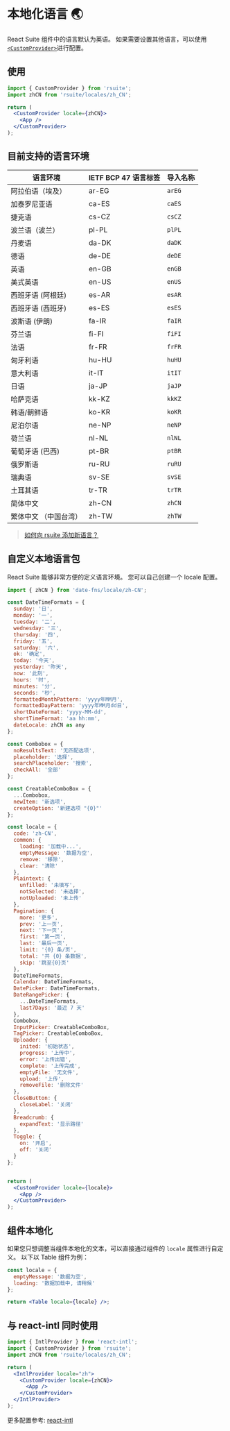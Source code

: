 # 本地化语言 🌏

React Suite 组件中的语言默认为英语。 如果需要设置其他语言，可以使用 [`<CustomProvider>`](/zh/components/custom-provider/)进行配置。

## 使用

```jsx
import { CustomProvider } from 'rsuite';
import zhCN from 'rsuite/locales/zh_CN';

return (
  <CustomProvider locale={zhCN}>
    <App />
  </CustomProvider>
);
```

<!--{include:`example.md`}-->

## 目前支持的语言环境

| 语言环境              | IETF BCP 47 语言标签 | 导入名称 |
| --------------------- | -------------------- | -------- |
| 阿拉伯语（埃及）      | ar-EG                | `arEG`   |
| 加泰罗尼亚语          | ca-ES                | `caES`   |
| 捷克语                | cs-CZ                | `csCZ`   |
| 波兰语（波兰）         | pl-PL                | `plPL` |
| 丹麦语                | da-DK                | `daDK`   |
| 德语                  | de-DE                | `deDE`   |
| 英语                  | en-GB                | `enGB`   |
| 美式英语              | en-US                | `enUS`   |
| 西班牙语 (阿根廷)     | es-AR                | `esAR`   |
| 西班牙语 (西班牙)     | es-ES                | `esES`   |
| 波斯语 (伊朗)         | fa-IR                | `faIR`   |
| 芬兰语                | fi-FI                | `fiFI`   |
| 法语                  | fr-FR                | `frFR`   |
| 匈牙利语              | hu-HU                | `huHU`   |
| 意大利语              | it-IT                | `itIT`   |
| 日语                  | ja-JP                | `jaJP`   |
| 哈萨克语              | kk-KZ                | `kkKZ`   |
| 韩语/朝鲜语           | ko-KR                | `koKR`   |
| 尼泊尔语              | ne-NP                | `neNP`   |
| 荷兰语                | nl-NL                | `nlNL`   |
| 葡萄牙语 (巴西)       | pt-BR                | `ptBR`   |
| 俄罗斯语              | ru-RU                | `ruRU`   |
| 瑞典语                | sv-SE                | `svSE`   |
| 土耳其语              | tr-TR                | `trTR`   |
| 简体中文              | zh-CN                | `zhCN`   |
| 繁体中文 （中国台湾） | zh-TW                | `zhTW`   |

> [如何向 rsuite 添加新语言？](https://github.com/rsuite/rsuite/discussions/2927)

## 自定义本地语言包

React Suite 能够非常方便的定义语言环境。 您可以自己创建一个 locale 配置。

```jsx
import { zhCN } from 'date-fns/locale/zh-CN';

const DateTimeFormats = {
  sunday: '日',
  monday: '一',
  tuesday: '二',
  wednesday: '三',
  thursday: '四',
  friday: '五',
  saturday: '六',
  ok: '确定',
  today: '今天',
  yesterday: '昨天',
  now: '此刻',
  hours: '时',
  minutes: '分',
  seconds: '秒',
  formattedMonthPattern: 'yyyy年MM月',
  formattedDayPattern: 'yyyy年MM月dd日',
  shortDateFormat: 'yyyy-MM-dd',
  shortTimeFormat: 'aa hh:mm',
  dateLocale: zhCN as any
};

const Combobox = {
  noResultsText: '无匹配选项',
  placeholder: '选择',
  searchPlaceholder: '搜索',
  checkAll: '全部'
};

const CreatableComboBox = {
  ...Combobox,
  newItem: '新选项',
  createOption: '新建选项 "{0}"'
};

const locale = {
  code: 'zh-CN',
  common: {
    loading: '加载中...',
    emptyMessage: '数据为空',
    remove: '移除',
    clear: '清除'
  },
  Plaintext: {
    unfilled: '未填写',
    notSelected: '未选择',
    notUploaded: '未上传'
  },
  Pagination: {
    more: '更多',
    prev: '上一页',
    next: '下一页',
    first: '第一页',
    last: '最后一页',
    limit: '{0} 条/页',
    total: '共 {0} 条数据',
    skip: '跳至{0}页'
  },
  DateTimeFormats,
  Calendar: DateTimeFormats,
  DatePicker: DateTimeFormats,
  DateRangePicker: {
    ...DateTimeFormats,
    last7Days: '最近 7 天'
  },
  Combobox,
  InputPicker: CreatableComboBox,
  TagPicker: CreatableComboBox,
  Uploader: {
    inited: '初始状态',
    progress: '上传中',
    error: '上传出错',
    complete: '上传完成',
    emptyFile: '无文件',
    upload: '上传',
    removeFile: '删除文件'
  },
  CloseButton: {
    closeLabel: '关闭'
  },
  Breadcrumb: {
    expandText: '显示路径'
  },
  Toggle: {
    on: '开启',
    off: '关闭'
  }
};


return (
  <CustomProvider locale={locale}>
    <App />
  </CustomProvider>
);
```

## 组件本地化

如果您只想调整当组件本地化的文本，可以直接通过组件的 `locale` 属性进行自定义。 以下以 Table 组件为例：

```jsx
const locale = {
  emptyMessage: '数据为空',
  loading: '数据加载中, 请稍候'
};

return <Table locale={locale} />;
```

<!--{include:(guide/i18n/fragments/locales.md)}-->

## 与 react-intl 同时使用

```jsx
import { IntlProvider } from 'react-intl';
import { CustomProvider } from 'rsuite';
import zhCN from 'rsuite/locales/zh_CN';

return (
  <IntlProvider locale="zh">
    <CustomProvider locale={zhCN}>
      <App />
    </CustomProvider>
  </IntlProvider>
);
```

更多配置参考: [react-intl](https://github.com/yahoo/react-intl)
